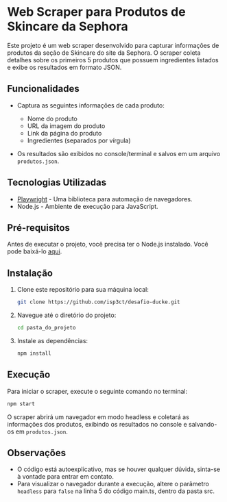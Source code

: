 # Web Scraper para Produtos de Skincare da Sephora

Este projeto é um web scraper desenvolvido para capturar informações de produtos da seção de Skincare do site da Sephora. O scraper coleta detalhes sobre os primeiros 5 produtos que possuem ingredientes listados e exibe os resultados em formato JSON.

## Funcionalidades

- Captura as seguintes informações de cada produto:
  - Nome do produto
  - URL da imagem do produto
  - Link da página do produto
  - Ingredientes (separados por vírgula)

- Os resultados são exibidos no console/terminal e salvos em um arquivo `produtos.json`.

## Tecnologias Utilizadas

- [Playwright](https://playwright.dev/) - Uma biblioteca para automação de navegadores.
- Node.js - Ambiente de execução para JavaScript.

## Pré-requisitos

Antes de executar o projeto, você precisa ter o Node.js instalado. Você pode baixá-lo [aqui](https://nodejs.org/).

## Instalação

1. Clone este repositório para sua máquina local:
   ```bash
   git clone https://github.com/isp3ct/desafio-ducke.git
   ```

2. Navegue até o diretório do projeto:
   ```bash
   cd pasta_do_projeto
   ```

3. Instale as dependências:
   ```bash
   npm install
   ```

## Execução

Para iniciar o scraper, execute o seguinte comando no terminal:
```bash
npm start
```

O scraper abrirá um navegador em modo headless e coletará as informações dos produtos, exibindo os resultados no console e salvando-os em `produtos.json`.

## Observações

- O código está autoexplicativo, mas se houver qualquer dúvida, sinta-se à vontade para entrar em contato.
- Para visualizar o navegador durante a execução, altere o parâmetro `headless` para `false` na linha 5 do código main.ts, dentro da pasta src.
